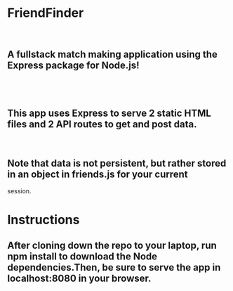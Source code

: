 <h1>FriendFinder</h1>
<br>
<h2>A fullstack match making application using the Express package for Node.js!<h2>
<br>
<h2>This app uses Express to serve 2 static HTML files and 2 API routes to get and post data.</h2>
<br>
<h2>Note that data is not persistent, but rather stored in an object in friends.js for your current</h2> session.
<br>
<h1>Instructions</h1>
<h2>After cloning down the repo to your laptop, run npm install to download the Node dependencies.Then, be sure to serve the app in localhost:8080 in your browser.</h2>

